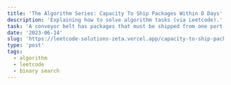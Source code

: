 ```yaml
---
title: 'The Algorithm Series: Capacity To Ship Packages Within D Days'
description: 'Explaining how to solve algorithm tasks (via Leetcode).'
task: 'A conveyor belt has packages that must be shipped from one port to another within days days. The ith package on the conveyor belt has a weight of weights[i]. Each day, we load the ship with packages on the conveyor belt (in the order given by weights). We may not load more weight than the maximum weight capacity of the ship. Return the least weight capacity of the ship that will result in all the packages on the conveyor belt being shipped within days days.'
date: '2023-06-14'
slug: 'https://leetcode-solutions-zeta.vercel.app/capacity-to-ship-packages'
type: 'post'
tags:
  - algorithm
  - leetcode
  - binary search
---
```

